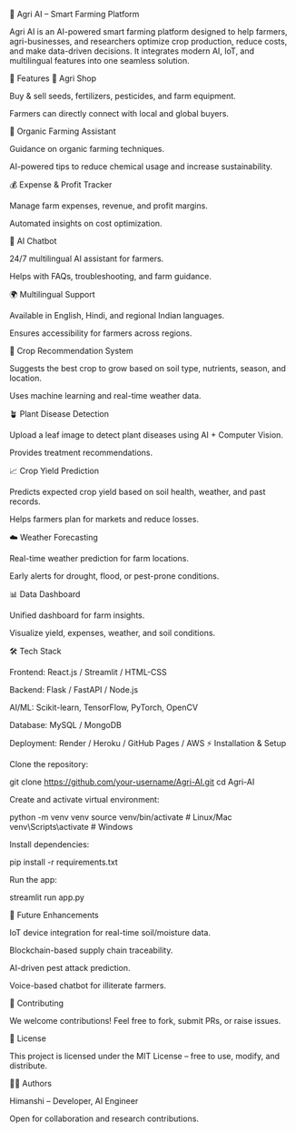 🌱 Agri AI – Smart Farming Platform

Agri AI is an AI-powered smart farming platform designed to help farmers, agri-businesses, and researchers optimize crop production, reduce costs, and make data-driven decisions. It integrates modern AI, IoT, and multilingual features into one seamless solution.

🚀 Features
🛒 Agri Shop

Buy & sell seeds, fertilizers, pesticides, and farm equipment.

Farmers can directly connect with local and global buyers.

🌿 Organic Farming Assistant

Guidance on organic farming techniques.

AI-powered tips to reduce chemical usage and increase sustainability.

💰 Expense & Profit Tracker

Manage farm expenses, revenue, and profit margins.

Automated insights on cost optimization.

🤖 AI Chatbot

24/7 multilingual AI assistant for farmers.

Helps with FAQs, troubleshooting, and farm guidance.

🌍 Multilingual Support

Available in English, Hindi, and regional Indian languages.

Ensures accessibility for farmers across regions.

🌾 Crop Recommendation System

Suggests the best crop to grow based on soil type, nutrients, season, and location.

Uses machine learning and real-time weather data.

🪴 Plant Disease Detection

Upload a leaf image to detect plant diseases using AI + Computer Vision.

Provides treatment recommendations.

📈 Crop Yield Prediction

Predicts expected crop yield based on soil health, weather, and past records.

Helps farmers plan for markets and reduce losses.

☁️ Weather Forecasting

Real-time weather prediction for farm locations.

Early alerts for drought, flood, or pest-prone conditions.

📊 Data Dashboard

Unified dashboard for farm insights.

Visualize yield, expenses, weather, and soil conditions.

🛠️ Tech Stack

Frontend: React.js / Streamlit / HTML-CSS

Backend: Flask / FastAPI / Node.js

AI/ML: Scikit-learn, TensorFlow, PyTorch, OpenCV

Database: MySQL / MongoDB

Deployment: Render / Heroku / GitHub Pages / AWS
⚡ Installation & Setup

Clone the repository:

git clone https://github.com/your-username/Agri-AI.git
cd Agri-AI


Create and activate virtual environment:

python -m venv venv
source venv/bin/activate   # Linux/Mac
venv\Scripts\activate      # Windows


Install dependencies:

pip install -r requirements.txt


Run the app:

streamlit run app.py

🎯 Future Enhancements

IoT device integration for real-time soil/moisture data.

Blockchain-based supply chain traceability.

AI-driven pest attack prediction.

Voice-based chatbot for illiterate farmers.

🤝 Contributing

We welcome contributions! Feel free to fork, submit PRs, or raise issues.

📜 License

This project is licensed under the MIT License – free to use, modify, and distribute.

👨‍💻 Authors

Himanshi – Developer, AI Engineer

Open for collaboration and research contributions.
